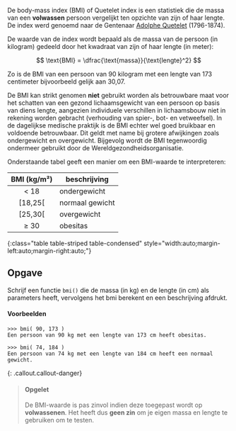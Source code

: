 De body-mass index (BMI) of Quetelet index is een statistiek die de massa van een **volwassen** persoon vergelijkt ten opzichte van zijn of haar lengte. De index werd genoemd naar de Gentenaar <a href='https://nl.wikipedia.org/wiki/Adolphe_Quetelet' target='_blanc'>Adolphe Quetelet</a> (1796-1874). 

De waarde van de index wordt bepaald als de massa van de persoon (in kilogram) gedeeld door het kwadraat van zijn of haar lengte (in meter):

$$
\text{BMI} = \dfrac{\text{massa}}{\text{lengte}^2}
$$

Zo is de BMI van een persoon van 90 kilogram met een lengte van 173 centimeter bijvoorbeeld gelijk aan 30,07.

De BMI kan strikt genomen **niet** gebruikt worden als betrouwbare maat voor het schatten van een gezond lichaamsgewicht van een persoon op basis van diens lengte, aangezien individuele verschillen in lichaamsbouw niet in rekening worden gebracht (verhouding van spier-, bot- en vetweefsel). In de dagelijkse medische praktijk is de BMI echter wel goed bruikbaar en voldoende betrouwbaar. Dit geldt met name bij grotere afwijkingen zoals ondergewicht en overgewicht. Bijgevolg wordt de BMI tegenwoordig ondermeer gebruikt door de Wereldgezondheidsorganisatie.

Onderstaande tabel geeft een manier om een BMI-waarde te interpreteren:

| BMI (kg/m²) | beschrijving |
|:--------:|-------------|
| < 18  |    ondergewicht |
| [18,25[ |  normaal gewicht |
| [25,30[ | overgewicht |
| ≥ 30 |  obesitas |
{:class="table table-striped table-condensed" style="width:auto;margin-left:auto;margin-right:auto;"}

## Opgave
Schrijf een functie `bmi()` die de massa (in kg) en de lengte (in cm) als parameters heeft, vervolgens het bmi berekent en een beschrijving afdrukt.

#### Voorbeelden
```
>>> bmi( 90, 173 )
Een persoon van 90 kg met een lengte van 173 cm heeft obesitas.
```
```
>>> bmi( 74, 184 )
Een persoon van 74 kg met een lengte van 184 cm heeft een normaal gewicht.
```

{: .callout.callout-danger}
> #### Opgelet
> De BMI-waarde is pas zinvol indien deze toegepast wordt op **volwassenen**. Het heeft dus **geen zin** om je eigen massa en lengte te gebruiken om te testen.